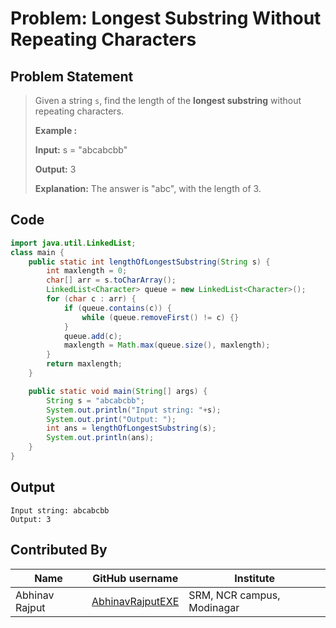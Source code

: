 #  Problem: Longest Substring Without Repeating Characters
##  Problem Statement
>Given a string `s`, find the length of the **longest substring** without repeating characters.
>
> **Example :**
> 
> **Input:** s = "abcabcbb"
> 
> **Output:** 3
> 
> **Explanation:** The answer is "abc", with the length of 3.
##  Code
```java
import java.util.LinkedList;
class main {
    public static int lengthOfLongestSubstring(String s) {
        int maxlength = 0;
        char[] arr = s.toCharArray();
        LinkedList<Character> queue = new LinkedList<Character>();
        for (char c : arr) {
            if (queue.contains(c)) {
                while (queue.removeFirst() != c) {}
            }
            queue.add(c);
            maxlength = Math.max(queue.size(), maxlength);
        }
        return maxlength;
    }

    public static void main(String[] args) {
        String s = "abcabcbb";
        System.out.println("Input string: "+s);
        System.out.print("Output: ");
        int ans = lengthOfLongestSubstring(s);
        System.out.println(ans);
    }
}
```
##  Output
```console
Input string: abcabcbb
Output: 3
```
##  Contributed By
| Name | GitHub username | Institute |
|--|--|--|
| Abhinav Rajput | [AbhinavRajputEXE](https://github.com/AbhinavRajputEXE) | SRM, NCR campus, Modinagar |